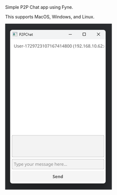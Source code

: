 Simple P2P Chat app using Fyne.

This supports MacOS, Windows, and Linux.

![P2PChat](screenshot.png)


